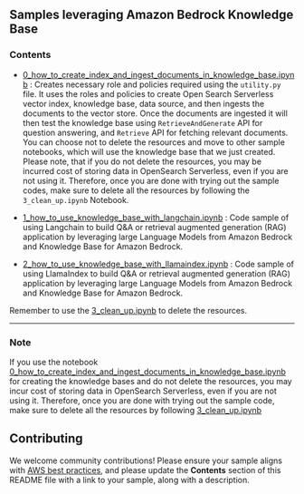 <style>
  .md-typeset h1,
  .md-content__button {
    display: none;
  }
</style>


<h2>Samples leveraging Amazon Bedrock Knowledge Base</h2>


<h3>Contents</h3>

- [0_how_to_create_index_and_ingest_documents_in_knowledge_base.ipynb](https://github.com/aws-samples/amazon-bedrock-samples/rag/open-source/amazon-bedrock-knowledge-base/0_how_to_create_index_and_ingest_documents_in_knowledge_base.ipynb) : Creates necessary role and policies required using the `utility.py` file. It uses the roles and policies to create Open Search Serverless vector index, knowledge base, data source, and then ingests the documents to the vector store. Once the documents are ingested it will then test the knowledge base using `RetrieveAndGenerate` API for question answering, and `Retrieve` API for fetching relevant documents. You can choose not to delete the resources and move to other sample notebooks, which will use the knowledge base that we just created. Please note, that if you do not delete the resources, you may be incurred cost of storing data in OpenSearch Serverless, even if you are not using it. Therefore, once you are done with trying out the sample codes, make sure to delete all the resources by following the `3_clean_up.ipynb` Notebook.

- [1_how_to_use_knowledge_base_with_langchain.ipynb](https://github.com/aws-samples/amazon-bedrock-samples/rag/open-source/amazon-bedrock-knowledge-base/1_how_to_use_knowledge_base_with_langchain.ipynb) : Code sample of using Langchain to build Q&A or retrieval augmented generation (RAG) application by leveraging large Language Models from Amazon Bedrock and Knowledge Base for Amazon Bedrock.

- [2_how_to_use_knowledge_base_with_llamaindex.ipynb](https://github.com/aws-samples/amazon-bedrock-samples/rag/open-source/amazon-bedrock-knowledge-base/2_how_to_use_knowledge_base_with_llamaindex.ipynb) : Code sample of using LlamaIndex to build Q&A or retrieval augmented generation (RAG) application by leveraging large Language Models from Amazon Bedrock and Knowledge Base for Amazon Bedrock.

Remember to use the [3_clean_up.ipynb](https://github.com/aws-samples/amazon-bedrock-samples/rag/open-source/amazon-bedrock-knowledge-base/3_clean_up.ipynb) to delete the resources.

***

<h3>Note</h3>

If you use the notebook [0_how_to_create_index_and_ingest_documents_in_knowledge_base.ipynb](https://github.com/aws-samples/amazon-bedrock-samples/rag/open-source/amazon-bedrock-knowledge-base/0_how_to_create_index_and_ingest_documents_in_knowledge_base.ipynb) for creating the knowledge bases and do not delete the resources, you may incur cost of storing data in OpenSearch Serverless, even if you are not using it. Therefore, once you are done with trying out the sample code, make sure to delete all the resources by following [3_clean_up.ipynb](https://github.com/aws-samples/amazon-bedrock-samples/rag/open-source/amazon-bedrock-knowledge-base/3_clean_up.ipynb) 


<h2>Contributing</h2>

We welcome community contributions! Please ensure your sample aligns with  [AWS best practices](https://aws.amazon.com/architecture/well-architected/), and please update the **Contents** section of this README file with a link to your sample, along with a description.
